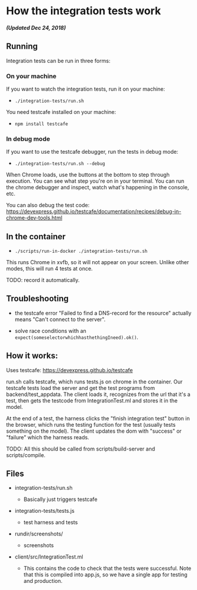 # How the integration tests work

##### (Updated Dec 24, 2018)

## Running

Integration tests can be run in three forms:

### On your machine
If you want to watch the integration tests, run it on your machine:

- `./integration-tests/run.sh`

You need testcafe installed on your machine:

- `npm install testcafe`

### In debug mode

If you want to use the testcafe debugger, run the tests in debug mode:

- `./integration-tests/run.sh --debug`

When Chrome loads, use the buttons at the bottom to step through execution. You can see what step you're on in your terminal. You can run the chrome debugger and inspect, watch what's happening in the console, etc.

You can also debug the test code:
https://devexpress.github.io/testcafe/documentation/recipes/debug-in-chrome-dev-tools.html


## In the container

- `./scripts/run-in-docker ./integration-tests/run.sh`

This runs Chrome in xvfb, so it will not appear on your screen. Unlike other modes, this will run 4 tests at once.

TODO: record it automatically.

## Troubleshooting

- the testcafe error "Failed to find a DNS-record for the resource"
actually means "Can't connect to the server".

- solve race conditions with an `expect(someselectorwhichhasthethingIneed).ok()`.

## How it works:

Uses testcafe: https://devexpress.github.io/testcafe

run.sh calls testcafe, which runs tests.js on chrome in the container. Our
testcafe tests load the server and get the test programs from
backend/test_appdata. The client loads it, recognizes from the url that it's a
test, then gets the testcode from IntegrationTest.ml and stores it in the
model.

At the end of a test, the harness clicks the "finish integration test"
button in the browser, which runs the testing function for the test
(usually tests something on the model). The client updates the dom with
"success" or "failure" which the harness reads.

TODO: All this should be called from scripts/build-server and
scripts/compile.


## Files

- integration-tests/run.sh
  - Basically just triggers testcafe

- integration-tests/tests.js
  - test harness and tests

- rundir/screenshots/
  - screenshots

- client/src/IntegrationTest.ml
  - This contains the code to check that the tests were successful.
    Note that this is compiled into app.js, so we have a
    single app for testing and production.


